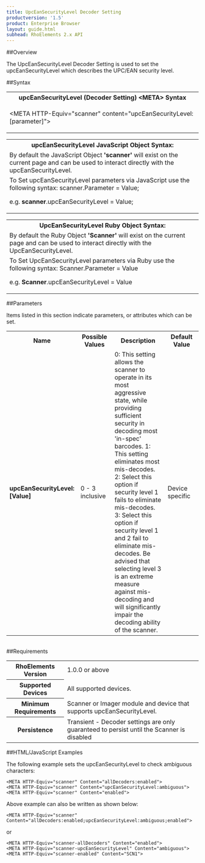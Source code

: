 ```yaml
---
title: UpcEanSecurityLevel Decoder Setting
productversion: '1.5'
product: Enterprise Browser
layout: guide.html
subhead: RhoElements 2.x API
---
```


##Overview

The UpcEanSecurityLevel Decoder Setting is used to set the upcEanSecurityLevel which describes the UPC/EAN security level.

##Syntax

<table class="re-table"><tr><th class="tableHeading">upcEanSecurityLevel (Decoder Setting) &lt;META&gt; Syntax
</th></tr><tr><td class="clsSyntaxCells clsOddRow"><p>&lt;META HTTP-Equiv="scanner" content="upcEanSecurityLevel:[parameter]"&gt;</p></td></tr></table>
<table class="re-table"><tr><th class="tableHeading">upcEanSecurityLevel JavaScript Object Syntax:</th></tr><tr><td class="clsSyntaxCells clsOddRow">
By default the JavaScript Object <b>'scanner'</b> will exist on the current page and can be used to interact directly with the upcEanSecurityLevel.
</td></tr><tr><td class="clsSyntaxCells clsEvenRow">
To Set upcEanSecurityLevel parameters via JavaScript use the following syntax: scanner.Parameter = Value;
<P />e.g. <b>scanner</b>.upcEanSecurityLevel = Value;
</td></tr></table>
<table class="re-table"><tr><th class="tableHeading">UpcEanSecurityLevel Ruby Object Syntax:</th></tr><tr><td class="clsSyntaxCells clsOddRow">
By default the Ruby Object <b>'Scanner'</b> will exist on the current page and can be used to interact directly with the UpcEanSecurityLevel.
</td></tr><tr><td class="clsSyntaxCells clsEvenRow">
To Set UpcEanSecurityLevel parameters via Ruby use the following syntax: Scanner.Parameter = Value
<P />e.g. <b>Scanner</b>.upcEanSecurityLevel = Value
</td></tr></table>



##Parameters


Items listed in this section indicate parameters, or attributes which can be set.
<table class="re-table"><col width="20%" /><col width="20%" /><col width="38%" /><col width="22%" /><tr><th class="tableHeading">Name</th><th class="tableHeading">Possible Values</th><th class="tableHeading">Description</th><th class="tableHeading">Default Value</th></tr><tr><td class="clsSyntaxCells clsOddRow"><b>upcEanSecurityLevel:[Value]
</b></td><td class="clsSyntaxCells clsOddRow">0 - 3 inclusive</td><td class="clsSyntaxCells clsOddRow">0: This setting allows the scanner to operate in its most aggressive state, while providing sufficient security in decoding most 'in-spec' barcodes.  1: This setting eliminates most mis-decodes.  2: Select this option if security level 1 fails to eliminate mis-decodes.  3: Select this option if security level 1 and 2 fail to eliminate mis-decodes.  Be advised that selecting level 3 is an extreme measure against mis-decoding and will significantly impair the decoding ability of the scanner.</td><td class="clsSyntaxCells clsOddRow">Device specific</td></tr></table>
<table class="re-table"><col width="78%" /><col width="8%" /><col width="1%" /><col width="5%" /><col width="1%" /><col width="5%" /><col width="2%" /></table>





##Requirements

<table class="re-table"><tr><th class="tableHeading">RhoElements Version</th><td class="clsSyntaxCell clsEvenRow">1.0.0 or above
</td></tr><tr><th class="tableHeading">Supported Devices</th><td class="clsSyntaxCell clsOddRow">All supported devices.</td></tr><tr><th class="tableHeading">Minimum Requirements</th><td class="clsSyntaxCell clsOddRow">Scanner or Imager module and device that supports upcEanSecurityLevel.</td></tr><tr><th class="tableHeading">Persistence</th><td class="clsSyntaxCell clsEvenRow">Transient - Decoder settings are only guaranteed to persist until the Scanner is disabled</td></tr></table>


##HTML/JavaScript Examples

The following example sets the upcEanSecurityLevel to check ambiguous characters:

	<META HTTP-Equiv="scanner" Content="allDecoders:enabled">
	<META HTTP-Equiv="scanner" Content="upcEanSecurityLevel:ambiguous">
	<META HTTP-Equiv="scanner" Content="enabled">
	
Above example can also be written as shown below:

	<META HTTP-Equiv="scanner" Content="allDecoders:enabled;upcEanSecurityLevel:ambiguous;enabled">
	
or

	<META HTTP-Equiv="scanner-allDecoders" Content="enabled">
	<META HTTP-Equiv="scanner-upcEanSecurityLevel" Content="ambiguous">
	<META HTTP-Equiv="scanner-enabled" Content="SCN1">
	





